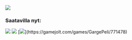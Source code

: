 <img src="https://user-images.githubusercontent.com/120368632/208979789-5e39aa89-830b-47fe-ae12-0a13f49ed9bf.png"/>


### Saatavilla nyt:
<img src="https://user-images.githubusercontent.com/120368632/208977958-5dcc90cf-e0fd-4938-92bb-96dac3ed92de.png">
<img src="https://user-images.githubusercontent.com/120368632/208977968-97994bd4-30ec-4412-8d50-ef50a49af8f8.png">
[<img src="https://user-images.githubusercontent.com/120368632/208978297-6a6f9dc2-2156-41d3-83c1-a56bfbd2740d.png">](https://gamejolt.com/games/GargePeli/771478)
